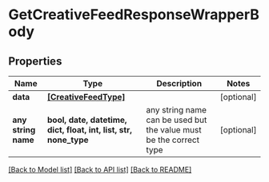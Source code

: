 # GetCreativeFeedResponseWrapperBody


## Properties
Name | Type | Description | Notes
------------ | ------------- | ------------- | -------------
**data** | [**[CreativeFeedType]**](CreativeFeedType.md) |  | [optional] 
**any string name** | **bool, date, datetime, dict, float, int, list, str, none_type** | any string name can be used but the value must be the correct type | [optional]

[[Back to Model list]](../README.md#documentation-for-models) [[Back to API list]](../README.md#documentation-for-api-endpoints) [[Back to README]](../README.md)


